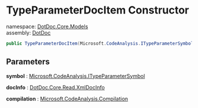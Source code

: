 ﻿# TypeParameterDocItem Constructor

namespace: [DotDoc\.Core\.Models](../../DotDoc.Core.Models.md)<br />
assembly: [DotDoc](../../../DotDoc.md)



```csharp
public TypeParameterDocItem(Microsoft.CodeAnalysis.ITypeParameterSymbol symbol ,DotDoc.Core.Read.XmlDocInfo docInfo ,Microsoft.CodeAnalysis.Compilation compilation);
```

## Parameters

__symbol__ : [Microsoft\.CodeAnalysis\.ITypeParameterSymbol](https://docs.microsoft.com/ja-jp/dotnet/api/Microsoft.CodeAnalysis.ITypeParameterSymbol)



__docInfo__ : [DotDoc\.Core\.Read\.XmlDocInfo](../../../DotDoc/DotDoc.Core.Read/XmlDocInfo.md)



__compilation__ : [Microsoft\.CodeAnalysis\.Compilation](https://docs.microsoft.com/ja-jp/dotnet/api/Microsoft.CodeAnalysis.Compilation)



